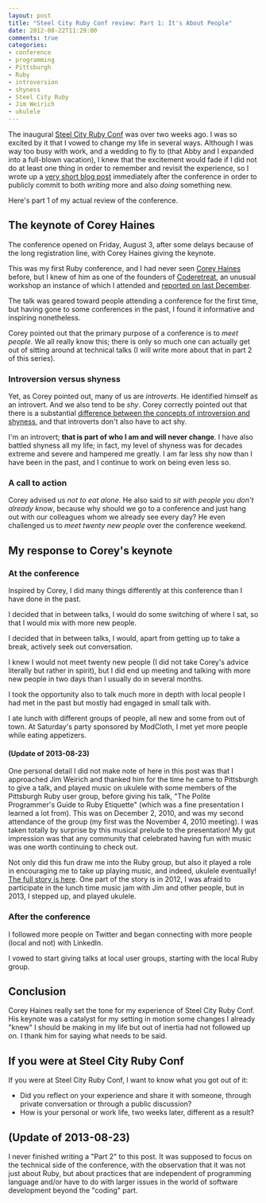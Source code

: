 ```yaml
---
layout: post
title: "Steel City Ruby Conf review: Part 1: It's About People"
date: 2012-08-22T11:29:00
comments: true
categories: 
- conference
- programming
- Pittsburgh
- Ruby
- introversion
- shyness
- Steel City Ruby
- Jim Weirich
- ukulele
---
```

The inaugural [Steel City Ruby Conf](http://steelcityrubyconf.org/) was over two weeks ago. I was so excited by it that I vowed to change my life in several ways. Although I was way too busy with work, and a wedding to fly to (that Abby and I expanded into a full-blown vacation), I knew that the excitement would fade if I did not do at least one thing in order to remember and revisit the experience, so I wrote up a [very short blog post](/blog/2012/08/07/the-first-steel-city-ruby-conference-an-amazing-experience/) immediately after the conference in order to publicly commit to both *writing* more and also *doing* something new.

Here's part 1 of my actual review of the conference.

<!--more-->

## The keynote of Corey Haines

The conference opened on Friday, August 3, after some delays because of the long registration line, with Corey Haines giving the keynote.

This was my first Ruby conference, and I had never seen [Corey Haines](http://coreyhaines.com/) before, but I knew of him as one of the founders of [Coderetreat](http://coderetreat.org/), an unusual workshop an instance of which I attended and [reported on last December](/blog/2011/12/06/global-day-of-coderetreat-pittsburgh/).

The talk was geared toward people attending a conference for the first time, but having gone to some conferences in the past, I found it informative and inspiring nonetheless.

Corey pointed out that the primary purpose of a conference is to *meet people*. We all really know this; there is only so much one can actually get out of sitting around at technical talks (I will write more about that in part 2 of this series).

### Introversion versus shyness

Yet, as Corey pointed out, many of us are *introverts*. He identified himself as an introvert. And we also tend to be *shy*. Corey correctly pointed out that there is a substantial [difference between the concepts of introversion and shyness](http://www.google.com/search?q=introversion+shyness), and that introverts don't also have to act shy.

I'm an introvert; **that is part of who I am and will never change**. I have also battled shyness all my life; in fact, my level of shyness was for decades extreme and severe and hampered me greatly. I am far less shy now than I have been in the past, and I continue to work on being even less so.

### A call to action

Corey advised us *not to eat alone*. He also said to *sit with people you don't already know*, because why should we go to a conference and just hang out with our colleagues whom we already see every day? He even challenged us to *meet twenty new people* over the conference weekend.

## My response to Corey's keynote

### At the conference

Inspired by Corey, I did many things differently at this conference than I have done in the past.

I decided that in between talks, I would do some switching of where I sat, so that I would mix with more new people.

I decided that in between talks, I would, apart from getting up to take a break, actively seek out conversation.

I knew I would not meet twenty new people (I did not take Corey's advice literally but rather in spirit), but I did end up meeting and talking with more new people in two days than I usually do in several months.

I took the opportunity also to talk much more in depth with local people I had met in the past but mostly had engaged in small talk with.

I ate lunch with different groups of people, all new and some from out of town. At Saturday's party sponsored by ModCloth, I met yet more people while eating appetizers.

#### (Update of 2013-08-23)

One personal detail I did not make note of here in this post was that I approached Jim Weirich and thanked him for the time he came to Pittsburgh to give a talk, and played music on ukulele with some members of the Pittsburgh Ruby user group, before giving his talk, "The Polite Programmer's Guide to Ruby Etiquette" (which was a fine presentation I learned a lot from). This was on December 2, 2010, and was my second attendance of the group (my first was the November 4, 2010 meeting). I was taken totally by surprise by this musical prelude to the presentation! My gut impression was that any community that celebrated having fun with music was one worth continuing to check out.

Not only did this fun draw me into the Ruby group, but also it played a role in encouraging me to take up playing music, and indeed, ukulele eventually! [The full story is here](/blog/2013/08/23/another-unexpected-life-change-one-month-of-learning-to-play-ukulele/). One part of the story is in 2012, I was afraid to participate in the lunch time music jam with Jim and other people, but in 2013, I stepped up, and played ukulele.

### After the conference

I followed more people on Twitter and began connecting with more people (local and not) with LinkedIn.

I vowed to start giving talks at local user groups, starting with the local Ruby group.

## Conclusion

Corey Haines really set the tone for my experience of Steel City Ruby Conf. His keynote was a catalyst for my setting in motion some changes I already "knew" I should be making in my life but out of inertia had not followed up on. I thank him for saying what needs to be said.

## **If you were at Steel City Ruby Conf**

If you were at Steel City Ruby Conf, I want to know what you got out of it:

- Did you reflect on your experience and share it with someone, through private conversation or through a public discussion?
- How is your personal or work life, two weeks later, different as a result?

## (Update of 2013-08-23)

I never finished writing a "Part 2" to this post. It was supposed to focus on the technical side of the conference, with the observation that it was not just about Ruby, but about practices that are independent of programming language and/or have to do with larger issues in the world of software development beyond the "coding" part.
